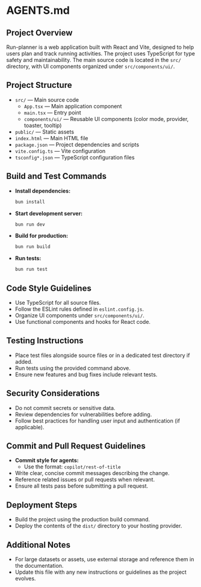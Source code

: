 # AGENTS.md

## Project Overview

Run-planner is a web application built with React and Vite, designed to help users plan and track running activities. The project uses TypeScript for type safety and maintainability. The main source code is located in the `src/` directory, with UI components organized under `src/components/ui/`.

## Project Structure

- `src/` — Main source code
  - `App.tsx` — Main application component
  - `main.tsx` — Entry point
  - `components/ui/` — Reusable UI components (color mode, provider, toaster, tooltip)
- `public/` — Static assets
- `index.html` — Main HTML file
- `package.json` — Project dependencies and scripts
- `vite.config.ts` — Vite configuration
- `tsconfig*.json` — TypeScript configuration files

## Build and Test Commands

- **Install dependencies:**

  ```bash
  bun install
  ```

- **Start development server:**

  ```bash
  bun run dev
  ```

- **Build for production:**

  ```bash
  bun run build
  ```

- **Run tests:**

  ```bash
  bun run test
  ```

## Code Style Guidelines

- Use TypeScript for all source files.
- Follow the ESLint rules defined in `eslint.config.js`.
- Organize UI components under `src/components/ui/`.
- Use functional components and hooks for React code.

## Testing Instructions

- Place test files alongside source files or in a dedicated test directory if added.
- Run tests using the provided command above.
- Ensure new features and bug fixes include relevant tests.

## Security Considerations

- Do not commit secrets or sensitive data.
- Review dependencies for vulnerabilities before adding.
- Follow best practices for handling user input and authentication (if applicable).

## Commit and Pull Request Guidelines

- **Commit style for agents:**
  - Use the format: `copilot/rest-of-title`
- Write clear, concise commit messages describing the change.
- Reference related issues or pull requests when relevant.
- Ensure all tests pass before submitting a pull request.

## Deployment Steps

- Build the project using the production build command.
- Deploy the contents of the `dist/` directory to your hosting provider.

## Additional Notes

- For large datasets or assets, use external storage and reference them in the documentation.
- Update this file with any new instructions or guidelines as the project evolves.

